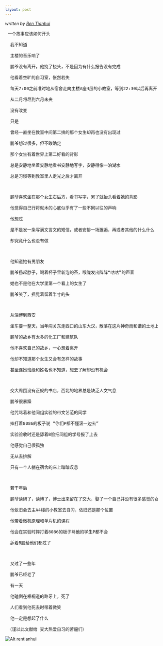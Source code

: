 ```yaml
---
layout: post
---
```

*written by [Ren Tianhui](http://blog.renren.com/blog/248934194/733644327?bfrom=01020100200)*
<pre>
 一个故事应该如何开头

  我不知道

  主楼的音乐响了

  鹏爷没有离开，他挠了挠头，不是因为有什么报告没有完成

  他看着空旷的自习室，怅然若失

  每天7:00之前准时地从宿舍走向主楼A座4层的小教室，等到22:30以后再离开

  从二月将尽到六月未央

  没有改变

  只是

  曾经一直坐在教室中间第二排的那个女生却再也没有出现过

  鹏爷想过很多，但不敢确定

  那个女生有着世界上第二好看的背影

  总是安静地坐着安静地看书安静地写字，安静得像一泊湖水

  总是习惯等到教室里人走光之后才离开

 

  鹏爷喜欢坐在那个女生右后方，看书写字，累了就抬头看着她的背影

  他觉得自己行将就木的心底似乎有了一些不同以往的声响

  他想过

  是不是发一条写满文言文的短信，或者安排一场邂逅，再或者其他的什么什么

  却究竟什么也没有做

 

  他知道她有男朋友

  鹏爷扬起脖子，喝着杯子里新泡的茶，喉咙发出阵阵“咕咕”的声音

  她也不是他在大学里第一个看上的女生了

  鹏爷笑了，摇晃着留着半寸的头

 

  从淄博到西安

  坐车要一整天，当年闯关东走西口的山东大汉，散落在这片神奇而和谐的土地上

  鹏爷的故乡有太多的化工厂和建筑队

  他不喜欢自己的故乡，一心想着离开

  他却不知道那个女生又会有怎样的故事

  甚至连她班级和姓名也不知道，想去了解却没有机会

 

  交大周围没有正规的书店，西北的地界总是缺乏人文气息

  鹏爷很暴躁

  他咒骂着和他同组实验的带文艺范的同学

  摔打着8086的板子说 “你们P都不懂滚一边去”

  实验验收时还是舔着B脸把同组的学号报了上去

  他感觉自己很孤独

  无从去排解

  只有一个人躺在宿舍的床上暗暗叹息

 

  若干年后

  鹏爷读研了，读博了，博士出来留在了交大，娶了一个自己并没有很多感觉的女生，当上了教授，有了孩子

  他依旧会去主A4楼的小教室去自习，依旧还是那个位置

  他带着微机原理和单片机的课程

  他会在实验时摔打着8086的板子骂他的学生P都不会

  舔着B脸给他们都过了

 

  又过了一些年

  鹏爷已经老了

  有一天

  他磕倒在梧桐道的路牙上，死了

  人们看到他死去时带着微笑

  他一定是想起了什么  
  
 （谨以此文献给 交大热爱自习的苦逼们）
</pre>
![Alt rentianhui](http://dp-github.qiniudn.com/rentianhui.jpg)

